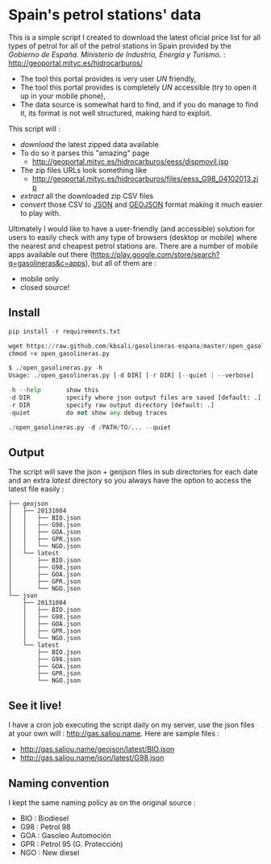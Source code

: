 Spain's petrol stations' data
=============================

This is a simple script I created to download the latest oficial price list for all types of petrol for all of the petrol stations in Spain provided by the *Gobierno de España. Ministerio de Industria, Energía y Turismo.* : http://geoportal.mityc.es/hidrocarburos/

* The tool this portal provides is very user *UN* friendly,
* The tool this portal provides is completely *UN* accessible (try to open it up in your mobile phone),
* The data source is somewhat hard to find, and if you do manage to find it, its format is not well structured, making hard to exploit.

This script will :

* *download* the latest zipped data available
 * To do so it parses this "amazing" page
   * http://geoportal.mityc.es/hidrocarburos/eess/dispmovil.jsp
 * The zip files URLs look something like
   * http://geoportal.mityc.es/hidrocarburos/files/eess_G98_04102013.zip
* *extract* all the downloaded zip CSV files
* *convert* those CSV to [JSON](http://www.json.org/) and [GEOJSON](http://geojson.org/) format making it much easier to play with.

Ultimately I would like to have a user-friendly (and accessible) solution for users to easily check with any type of browsers (desktop or mobile) where the nearest and cheapest petrol stations are. There are a number of mobile apps available out there (https://play.google.com/store/search?q=gasolineras&c=apps), but all of them are :
* mobile only
* closed source!

Install
-------

```python
pip install -r requirements.txt

wget https://raw.github.com/kbsali/gasolineras-espana/master/open_gasolineras.py
chmod +x open_gasolineras.py

$ ./open_gasolineras.py -h
Usage: ./open_gasolineras.py [-d DIR] [-r DIR] [--quiet | --verbose]

-h --help       show this
-d DIR          specify where json output files are saved [default: .]
-r DIR          specify raw output directory [default: .]
-quiet          do not show any debug traces

./open_gasolineras.py -d /PATH/TO/... --quiet

```

Output
-------

The script will save the json + geojson files in sub directories for each date and an extra *latest* directory so you always have the option to access the latest file easily :

```
├── geojson
│   ├── 20131004
│   │   ├── BIO.json
│   │   ├── G98.json
│   │   ├── GOA.json
│   │   ├── GPR.json
│   │   └── NGO.json
│   └── latest
│       ├── BIO.json
│       ├── G98.json
│       ├── GOA.json
│       ├── GPR.json
│       └── NGO.json
└── json
    ├── 20131004
    │   ├── BIO.json
    │   ├── G98.json
    │   ├── GOA.json
    │   ├── GPR.json
    │   └── NGO.json
    └── latest
        ├── BIO.json
        ├── G98.json
        ├── GOA.json
        ├── GPR.json
        └── NGO.json
```

See it live!
------------

I have a cron job executing the script daily on my server, use the json files at your own will : http://gas.saliou.name.
Here are sample files :
* http://gas.saliou.name/geojson/latest/BIO.json
* http://gas.saliou.name/json/latest/G98.json

Naming convention
-----------------

I kept the same naming policy as on the original source :
* BIO : Biodiesel
* G98 : Petrol 98
* GOA : Gasoleo Automoción
* GPR : Petrol 95 (G. Protección)
* NGO : New diesel
